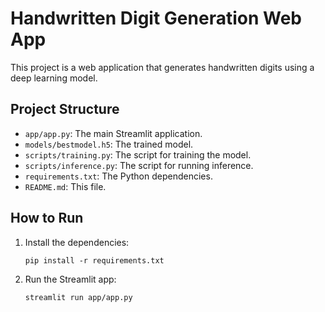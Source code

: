 # Handwritten Digit Generation Web App

This project is a web application that generates handwritten digits using a deep learning model.

## Project Structure

- `app/app.py`: The main Streamlit application.
- `models/bestmodel.h5`: The trained model.
- `scripts/training.py`: The script for training the model.
- `scripts/inference.py`: The script for running inference.
- `requirements.txt`: The Python dependencies.
- `README.md`: This file.

## How to Run

1. Install the dependencies:

   ```
   pip install -r requirements.txt
   ```

2. Run the Streamlit app:

   ```
   streamlit run app/app.py
   ```
